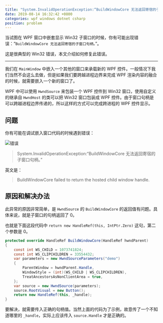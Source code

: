 ```yaml
---
title: "System.InvalidOperationException:“BuildWindowCore 无法返回寄宿的子窗口句柄。”"
date: 2019-08-14 16:32:42 +0800
categories: wpf windows dotnet csharp
position: problem
---
```


当试图在 WPF 窗口中嵌套显示 Win32 子窗口的时候，你有可能出现错误：“`BuildWindowCore 无法返回寄宿的子窗口句柄。`”。

这是很典型的 Win32 错误，本文介绍如何修复此错误。

---

<div id="toc"></div>

我们在 `MainWindow` 中嵌入一个其他的窗口来承载新的 WPF 控件。一般情况下我们当然不会这么去做，但是如果我们要跨越进程边界来完成 WPF 渲染内容的融合的时候，就需要嵌入一个新的窗口了。

WPF 中可以使用 `HwndSource` 来包装一个 WPF 控件到 Win32 窗口，使用自定义的继承自 `HwndHost` 的类可以把 Win32 窗口包装成 WPF 控件。由于窗口句柄是可以跨越进程边界传递的，所以这样的方式可以完成跨进程的 WPF 控件显示。

## 问题

你有可能在调试嵌入窗口代码的时候遇到错误：

![错误](/static/posts/2019-08-14-16-08-13.png)

> System.InvalidOperationException:“BuildWindowCore 无法返回寄宿的子窗口句柄。”

英文是：

> BuildWindowCore failed to return the hosted child window handle.

## 原因和解决办法

此异常的原因非常简单，是 `HwndSource` 的 `BuildWindowCore` 的返回值有问题。具体来说，就是子窗口的句柄返回了 0。

也就是下面这段代码中 `return new HandleRef(this, IntPtr.Zero)` 这句，第二个参数是 0。

```csharp
protected override HandleRef BuildWindowCore(HandleRef hwndParent)
{
    const int WS_CHILD = 1073741824;
    const int WS_CLIPCHILDREN = 33554432;
    var parameters = new HwndSourceParameters("demo")
    {
        ParentWindow = hwndParent.Handle,
        WindowStyle = (int)(WS_CHILD | WS_CLIPCHILDREN),
        TreatAncestorsAsNonClientArea = true,
    };
    var source = new HwndSource(parameters);
    source.RootVisual = new Button();
    return new HandleRef(this, _handle);
}
```

要解决，就需要传入正确的句柄值。当然上面的代码为了示例，故意传了一个不知道哪里的 `_handle`，实际上应该传入 `source.Handle` 才是正确的。
